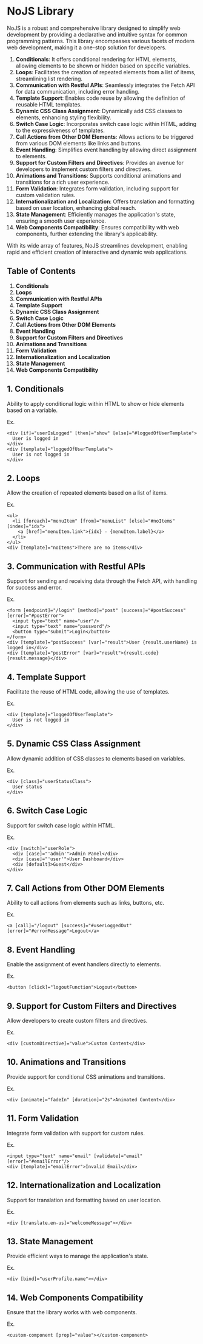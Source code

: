 # NoJS Library

NoJS is a robust and comprehensive library designed to simplify web development by providing a declarative and intuitive syntax for common programming patterns. This library encompasses various facets of modern web development, making it a one-stop solution for developers.

1. **Conditionals**: It offers conditional rendering for HTML elements, allowing elements to be shown or hidden based on specific variables.
2. **Loops**: Facilitates the creation of repeated elements from a list of items, streamlining list rendering.
3. **Communication with Restful APIs**: Seamlessly integrates the Fetch API for data communication, including error handling.
4. **Template Support**: Enables code reuse by allowing the definition of reusable HTML templates.
5. **Dynamic CSS Class Assignment**: Dynamically add CSS classes to elements, enhancing styling flexibility.
6. **Switch Case Logic**: Incorporates switch case logic within HTML, adding to the expressiveness of templates.
7. **Call Actions from Other DOM Elements**: Allows actions to be triggered from various DOM elements like links and buttons.
8. **Event Handling**: Simplifies event handling by allowing direct assignment to elements.
9. **Support for Custom Filters and Directives**: Provides an avenue for developers to implement custom filters and directives.
10. **Animations and Transitions**: Supports conditional animations and transitions for a rich user experience.
11. **Form Validation**: Integrates form validation, including support for custom validation rules.
12. **Internationalization and Localization**: Offers translation and formatting based on user location, enhancing global reach.
13. **State Management**: Efficiently manages the application's state, ensuring a smooth user experience.
14. **Web Components Compatibility**: Ensures compatibility with web components, further extending the library's applicability.

With its wide array of features, NoJS streamlines development, enabling rapid and efficient creation of interactive and dynamic web applications.

## Table of Contents

1. **Conditionals**
2. **Loops**
3. **Communication with Restful APIs**
4. **Template Support**
5. **Dynamic CSS Class Assignment**
6. **Switch Case Logic**
7. **Call Actions from Other DOM Elements**
8. **Event Handling**
9. **Support for Custom Filters and Directives**
10. **Animations and Transitions**
11. **Form Validation**
12. **Internationalization and Localization**
13. **State Management**
14. **Web Components Compatibility**

## 1. Conditionals

Ability to apply conditional logic within HTML to show or hide elements based on a variable.

Ex.
```
<div [if]="userIsLogged" [then]="show" [else]="#loggedOfUserTemplate">
  User is logged in
</div>
<div [template]="loggedOfUserTemplate">
  User is not logged in
</div>
```

## 2. Loops

Allow the creation of repeated elements based on a list of items.

Ex.
```
<ul>
  <li [foreach]="menuItem" [from]="menuList" [else]="#noItems" [index]="idx">
    <a [href]="menuItem.link">{idx} - {menuItem.label}</a>
  </li>
</ul>
<div [template]="noItems">There are no items</div>
```

## 3. Communication with Restful APIs

Support for sending and receiving data through the Fetch API, with handling for success and error.

Ex.
```
<form [endpoint]="/login" [method]="post" [success]="#postSuccess" [error]="#postError">
  <input type="text" name="user"/>
  <input type="text" name="password"/>
  <button type="submit">Login</button>
</form>
<div [template]="postSuccess" [var]="result">User {result.userName} is logged in</div>
<div [template]="postError" [var]="result">{result.code} {result.message}</div>
```

## 4. Template Support

Facilitate the reuse of HTML code, allowing the use of templates.

Ex.
```
<div [template]="loggedOfUserTemplate">
  User is not logged in
</div>
```

## 5. Dynamic CSS Class Assignment

Allow dynamic addition of CSS classes to elements based on variables.

Ex.
```
<div [class]="userStatusClass">
  User status
</div>
```

## 6. Switch Case Logic

Support for switch case logic within HTML.

Ex.
```
<div [switch]="userRole">
  <div [case]="'admin'">Admin Panel</div>
  <div [case]="'user'">User Dashboard</div>
  <div [default]>Guest</div>
</div>
```

## 7. Call Actions from Other DOM Elements

Ability to call actions from elements such as links, buttons, etc.

Ex.
```
<a [call]="/logout" [success]="#userLoggedOut" [error]="#errorMessage">Logout</a>
```

## 8. Event Handling

Enable the assignment of event handlers directly to elements.

Ex.
```
<button [click]="logoutFunction">Logout</button>
```

## 9. Support for Custom Filters and Directives

Allow developers to create custom filters and directives.

Ex.
```
<div [customDirective]="value">Custom Content</div>
```

## 10. Animations and Transitions

Provide support for conditional CSS animations and transitions.

Ex.
```
<div [animate]="fadeIn" [duration]="2s">Animated Content</div>
```

## 11. Form Validation

Integrate form validation with support for custom rules.

Ex.
```
<input type="text" name="email" [validate]="email" [error]="#emailError"/>
<div [template]="emailError">Invalid Email</div>
```

## 12. Internationalization and Localization

Support for translation and formatting based on user location.

Ex.
```
<div [translate.en-us]="welcomeMessage"></div>
```

## 13. State Management

Provide efficient ways to manage the application's state.

Ex.
```
<div [bind]="userProfile.name"></div>
```

## 14. Web Components Compatibility

Ensure that the library works with web components.

Ex.
```
<custom-component [prop]="value"></custom-component>
```